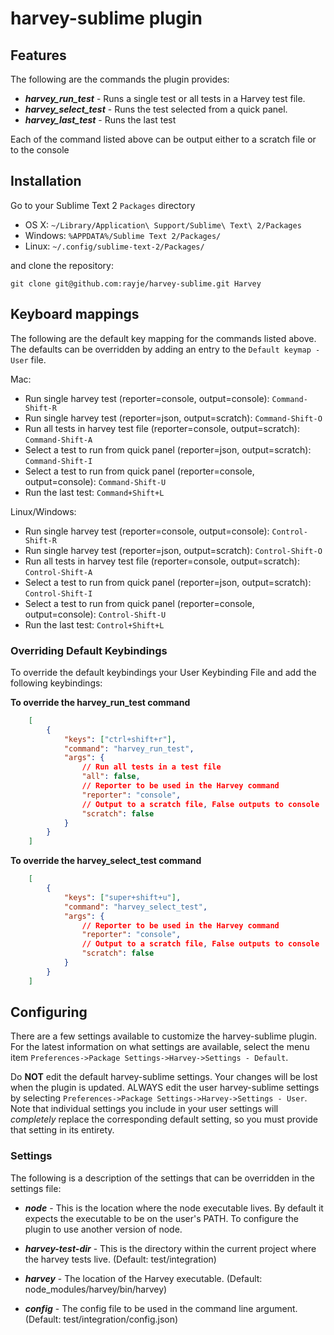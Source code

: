 harvey-sublime plugin
=========================

Features
--------

The following are the commands the plugin provides:
 * ***harvey_run_test*** - Runs a single test or all tests in a Harvey test file.
 * ***harvey_select_test*** - Runs the test selected from a quick panel.
 * ***harvey_last_test*** - Runs the last test

Each of the command listed above can be output either to a scratch file or to the console

Installation
------------

Go to your Sublime Text 2 `Packages` directory

 - OS X:    `~/Library/Application\ Support/Sublime\ Text\ 2/Packages`
 - Windows: `%APPDATA%/Sublime Text 2/Packages/`
 - Linux:   `~/.config/sublime-text-2/Packages/`

and clone the repository:

	git clone git@github.com:rayje/harvey-sublime.git Harvey

Keyboard mappings
-----------------

The following are the default key mapping for the commands listed above. The defaults can be overridden by adding an entry to the `Default keymap - User` file.

Mac:
 - Run single harvey test (reporter=console, output=console): `Command-Shift-R`
 - Run single harvey test (reporter=json, output=scratch): `Command-Shift-O`
 - Run all tests in harvey test file (reporter=console, output=scratch): `Command-Shift-A`
 - Select a test to run from quick panel (reporter=json, output=scratch): `Command-Shift-I`
 - Select a test to run from quick panel (reporter=console, output=console): `Command-Shift-U`
 - Run the last test: `Command+Shift+L`

Linux/Windows:
 - Run single harvey test (reporter=console, output=console): `Control-Shift-R`
 - Run single harvey test (reporter=json, output=scratch): `Control-Shift-O`
 - Run all tests in harvey test file (reporter=console, output=scratch): `Control-Shift-A`
 - Select a test to run from quick panel (reporter=json, output=scratch): `Control-Shift-I`
 - Select a test to run from quick panel (reporter=console, output=console): `Control-Shift-U`
 - Run the last test: `Control+Shift+L`

### Overriding Default Keybindings

To override the default keybindings your User Keybinding File and add the following keybindings:

**To override the harvey_run_test command**

```json
	[
	    {
			"keys": ["ctrl+shift+r"],
			"command": "harvey_run_test",
			"args": {
				// Run all tests in a test file
				"all": false,
				// Reporter to be used in the Harvey command
				"reporter": "console",
				// Output to a scratch file, False outputs to console
				"scratch": false
			}
		}
	]
```

**To override the harvey_select_test command**

```json
	[
	    {
			"keys": ["super+shift+u"],
			"command": "harvey_select_test",
			"args": {
				// Reporter to be used in the Harvey command
				"reporter": "console",
				// Output to a scratch file, False outputs to console
				"scratch": false
			}
		}
	]
```

Configuring
-----------
There are a few settings available to customize the harvey-sublime plugin. For the latest information on what settings are available, select the menu item `Preferences->Package Settings->Harvey->Settings - Default`.

Do **NOT** edit the default harvey-sublime settings. Your changes will be lost when the plugin is updated. ALWAYS edit the user harvey-sublime settings by selecting `Preferences->Package Settings->Harvey->Settings - User`. Note that individual settings you include in your user settings will _completely_ replace the corresponding default setting, so you must provide that setting in its entirety.

### Settings
The following is a description of the settings that can be overridden in the settings file:

* ***node*** - This is the location where the node executable lives. By default it expects the executable to be on the user's PATH. To configure the plugin to use another version of node.

* ***harvey-test-dir*** - This is the directory within the current project where the harvey tests live.
		(Default: test/integration)

* ***harvey*** - The location of the Harvey executable.
		(Default: node_modules/harvey/bin/harvey)

* ***config*** - The config file to be used in the command line argument.
		(Default: test/integration/config.json)